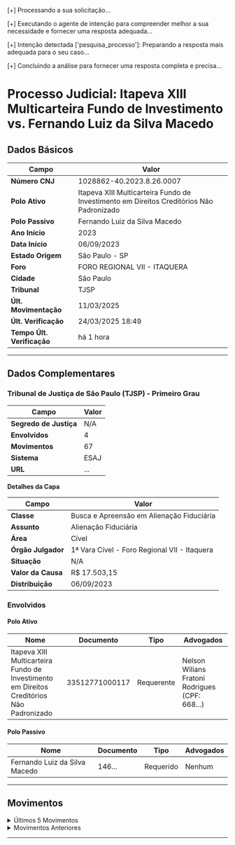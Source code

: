 [+] Processando a sua solicitação...

​[+] Executando o agente de intenção para compreender melhor a sua necessidade e fornecer uma resposta adequada...

​[+] Intenção detectada ['pesquisa_processo']: Preparando a resposta mais adequada para o seu caso...

​[+] Concluindo a análise para fornecer uma resposta completa e precisa...


# Processo Judicial: Itapeva XIII Multicarteira Fundo de Investimento vs. Fernando Luiz da Silva Macedo

## Dados Básicos

| Campo                 | Valor                              |
|-----------------------|------------------------------------|
| **Número CNJ**        | 1028862-40.2023.8.26.0007          |
| **Polo Ativo**        | Itapeva XIII Multicarteira Fundo de Investimento em Direitos Creditórios Não Padronizado |
| **Polo Passivo**      | Fernando Luiz da Silva Macedo      |
| **Ano Início**        | 2023                               |
| **Data Início**       | 06/09/2023                         |
| **Estado Origem**     | São Paulo - SP                     |
| **Foro**              | FORO REGIONAL VII - ITAQUERA       |
| **Cidade**            | São Paulo                          |
| **Tribunal**          | TJSP                               |
| **Últ. Movimentação** | 11/03/2025                         |
| **Últ. Verificação**  | 24/03/2025 18:49                   |
| **Tempo Últ. Verificação** | há 1 hora                    |

---

## Dados Complementares

### Tribunal de Justiça de São Paulo (TJSP) - Primeiro Grau

| Campo               | Valor                       |
|---------------------|-----------------------------|
| **Segredo de Justiça** | N/A                       |
| **Envolvidos**      | 4                           |
| **Movimentos**      | 67                          |
| **Sistema**         | ESAJ                        |
| **URL**             | ...                         |

**Detalhes da Capa**

| Campo             | Valor                      |
|-------------------|----------------------------|
| **Classe**        | Busca e Apreensão em Alienação Fiduciária |
| **Assunto**       | Alienação Fiduciária        |
| **Área**          | Cível                       |
| **Órgão Julgador**| 1ª Vara Cível - Foro Regional VII - Itaquera |
| **Situação**      | N/A                         |
| **Valor da Causa**| R$ 17.503,15                |
| **Distribuição**  | 06/09/2023                  |

### Envolvidos

#### Polo Ativo

| Nome | Documento | Tipo | Advogados |
|------|-----------|------|-----------|
| Itapeva XIII Multicarteira Fundo de Investimento em Direitos Creditórios Não Padronizado | 33512771000117 | Requerente | Nelson Wilians Fratoni Rodrigues (CPF: 668...) | ADVOGADO 128341 (SP) |

#### Polo Passivo

| Nome | Documento | Tipo | Advogados |
|------|-----------|------|-----------|
| Fernando Luiz da Silva Macedo | 146... | Requerido | Nenhum |

---

## Movimentos

<details>
<summary>Últimos 5 Movimentos</summary>

| Data       | Movimento | Tipo | Categoria | Conteúdo | Fonte |
|------------|-----------|------|-----------|----------|-------|
| 11/03/2025 | ANDAMENTO | N/A  | N/A       | AR Positivo Juntado<br>Juntada de AR : AA754353115TJ Situação : Cumprido Modelo : Processo Digital - Carta - Intimação - Andamento em 5 dias Destinatário : Itapeva XI Multicarteira Fundo de Investimento em Direitos Creditórios Não Padronizados Diligência : 27/02/2025 | TRIBUNAL - TJSP - Primeiro Grau |
| 24/02/2025 | ANDAMENTO | N/A  | N/A       | Certidão Juntada<br>Certidão de Carta Recebida Pelos Correios | TRIBUNAL - TJSP - Primeiro Grau |
| 24/02/2025 | ANDAMENTO | N/A  | N/A       | Carta de Intimação Expedida<br>Processo Digital - Carta - Intimação - Andamento em 5 dias | TRIBUNAL - TJSP - Primeiro Grau |
| 21/02/2025 | ANDAMENTO | N/A  | N/A       | Certidão de Publicação Expedida<br>Relação: 0157/2025 Data da Publicação: 24/02/2025 Número do Diário: 4150 | TRIBUNAL - TJSP - Primeiro Grau |
| 21/02/2025 | PUBLICACAO | Busca e Apreensão em Alienação Fiduciária - Alienação Fiduciária | JUÍZO DE DIREITO DA 1ª VARA CÍVEL <br> EDITAL DE INTIMAÇÃO DE PARTES E ADVOGADOS <br> RELAÇÃO Nº 0157/2025 | Vistos. Intime-se a parte autora para<br> dar andamento ao feito, nos termos do art. 485, §1º do Código de Processo Civil. Int. - | DIARIO_OFICIAL - DJSP - Primeiro Grau |

</details>

<details>
<summary>Movimentos Anteriores</summary>

| Data       | Movimento | Tipo | Categoria | Conteúdo | Fonte |
|------------|-----------|------|-----------|----------|-------|
| 20/02/2025 | ANDAMENTO | N/A  | N/A       | Remetido ao DJE<br>Relação: 0157/2025 Teor do ato: Vistos. Intime-se a parte autora para dar andamento ao feito, nos termos do art. 485, §1º do Código de Processo Civil. Int. Advogados(s): Nelson Wilians Fratoni Rodrigues (OAB 128341/SP) | TRIBUNAL - TJSP - Primeiro Grau |
| 19/02/2025 | ANDAMENTO | N/A  | N/A       | Proferido Despacho de Mero Expediente<br>Vistos. Intime-se a parte autora para dar andamento ao feito, nos termos do art. 485, §1º do Código de Processo Civil. Int. | TRIBUNAL - TJSP - Primeiro Grau |
| 17/02/2025 | ANDAMENTO | N/A  | N/A       | Conclusos para Despacho | TRIBUNAL - TJSP - Primeiro Grau |
| 17/02/2025 | ANDAMENTO | N/A  | N/A       | Decurso de Prazo<br>0 - Certidão - Mov - Decurso de Prazo - Autor | TRIBUNAL - TJSP - Primeiro Grau |
| 22/01/2025 | ANDAMENTO | N/A  | N/A       | Certidão de Cartório Expedida<br>Processo Digital - Certidão Genérica - Cível | TRIBUNAL - TJSP - Primeiro Grau |
| ...        | ...       | ...  | ...       | ...      | ...   |

</details>

---
